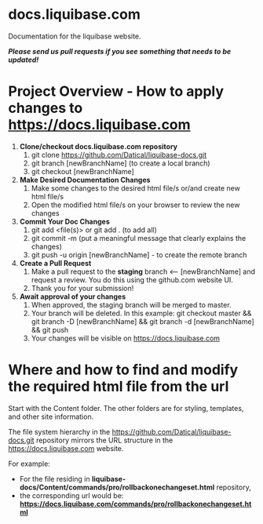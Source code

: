 # docs.liquibase.com

Documentation for the liquibase website.

***Please send us pull requests if you see something that needs to be updated!***

Project Overview - How to apply changes to https://docs.liquibase.com
========================================================================

1. **Clone/checkout docs.liquibase.com repository**
    1. git clone https://github.com/Datical/liquibase-docs.git
    3. git branch [newBranchName] (to create a local branch)
    4. git checkout [newBranchName]
2. **Make Desired Documentation Changes**
    1. Make some changes to the desired html file/s or/and create new html file/s
    2. Open the modified html file/s on your browser to review the new changes
3. **Commit Your Doc Changes**
    1. git add <file(s)> or git add . (to add all)
    2. git commit -m <message> (put a meaningful message that clearly explains the changes)
    3. git push -u origin [newBranchName] - to create the remote branch
4. **Create a Pull Request**
    1. Make a pull request to the **staging** branch <-- [newBranchName]  and request a review. You do this using the github.com website UI.
    2. Thank you for your submission!
5. **Await approval of your changes**
    1. When approved, the staging branch will be merged to master.
    2. Your branch will be deleted. In this example: git checkout master && git branch -D [newBranchName] && git branch -d [newBranchName] && git push
    3. Your changes will be visible on https://docs.liquibase.com
                                                         
Where and how to find and modify the required html file from the url
====================================================================

Start with the Content folder. The other folders are for styling, templates, and other site information. 
                                                         
The file system hierarchy in the https://github.com/Datical/liquibase-docs.git repository mirrors the URL structure in the https://docs.liquibase.com website.

For example: 
- For the file residing in **liquibase-docs/Content/commands/pro/rollbackonechangeset.html** repository,
- the corresponding url would be: **https://docs.liquibase.com/commands/pro/rollbackonechangeset.html**
